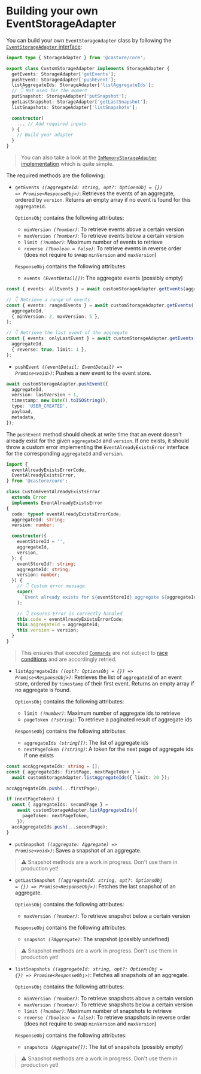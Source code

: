 # Building your own EventStorageAdapter

You can build your own `EventStorageAdapter` class by following the [`EventStorageAdapter` interface](../packages/core/src/storageAdapter.ts):

```ts
import type { StorageAdapter } from '@castore/core';

export class CustomStorageAdapter implements StorageAdapter {
  getEvents: StorageAdapter['getEvents'];
  pushEvent: StorageAdapter['pushEvent'];
  listAggregateIds: StorageAdapter['listAggregateIds'];
  // 👇 Not used for the moment
  putSnapshot: StorageAdapter['putSnapshot'];
  getLastSnapshot: StorageAdapter['getLastSnapshot'];
  listSnapshots: StorageAdapter['listSnapshots'];

  constructor(
    ... // Add required inputs
  ) {
    // Build your adapter
  }
}
```

> You can also take a look at the [`InMemoryStorageAdapter` implementation](../packages/inmemory-event-storage-adapter/src/inMemory.ts) which is quite simple.

The required methods are the following:

- <code>getEvents <i>((aggregateId: string, opt?: OptionsObj = {}) => Promise\<ResponseObj\>)</i></code>: Retrieves the events of an aggregate, ordered by `version`. Returns an empty array if no event is found for this `aggregateId`.

  `OptionsObj` contains the following attributes:

  - <code>minVersion <i>(?number)</i></code>: To retrieve events above a certain version
  - <code>maxVersion <i>(?number)</i></code>: To retrieve events below a certain version
  - <code>limit <i>(?number)</i></code>: Maximum number of events to retrieve
  - <code>reverse <i>(?boolean = false)</i></code>: To retrieve events in reverse order (does not require to swap `minVersion` and `maxVersion`)

  `ResponseObj` contains the following attributes:

  - <code>events <i>(EventDetail[])</i></code>: The aggregate events (possibly empty)

```ts
const { events: allEvents } = await customStorageAdapter.getEvents(aggregateId);

// 👇 Retrieve a range of events
const { events: rangedEvents } = await customStorageAdapter.getEvents(
  aggregateId,
  { minVersion: 2, maxVersion: 5 },
);

// 👇 Retrieve the last event of the aggregate
const { events: onlyLastEvent } = await customStorageAdapter.getEvents(
  aggregateId,
  { reverse: true, limit: 1 },
);
```

- <code>pushEvent <i>((eventDetail: EventDetail) => Promise\<void\>)</i></code>: Pushes a new event to the event store.

```ts
await customStorageAdapter.pushEvent({
  aggregateId,
  version: lastVersion + 1,
  timestamp: new Date().toISOString(),
  type: 'USER_CREATED',
  payload,
  metadata,
});
```

The `pushEvent` method should check at write time that an event doesn't already exist for the given `aggregateId` and `version`. If one exists, it should throw a custom error implementing the `EventAlreadyExistsError` interface for the corresponding `aggregateId` and `version`.

```ts
import {
  eventAlreadyExistsErrorCode,
  EventAlreadyExistsError,
} from '@castore/core';

class CustomEventAlreadyExistsError
  extends Error
  implements EventAlreadyExistsError
{
  code: typeof eventAlreadyExistsErrorCode;
  aggregateId: string;
  version: number;

  constructor({
    eventStoreId = '',
    aggregateId,
    version,
  }: {
    eventStoreId?: string;
    aggregateId: string;
    version: number;
  }) {
    // 👇 Custom error message
    super(
      `Event already exists for ${eventStoreId} aggregate ${aggregateId} and version ${version}`,
    );

    // 👇 Ensures Error is correctly handled
    this.code = eventAlreadyExistsErrorCode;
    this.aggregateId = aggregateId;
    this.version = version;
  }
}
```

> This ensures that executed [`Commands`](../README.md#%EF%B8%8F-command) are not subject to [race conditions](https://en.wikipedia.org/wiki/Race_condition) and are accordingly retried.

- <code>listAggregateIds <i>((opt?: OptionsObj = {}) => Promise\<ResponseObj\>)</i></code>: Retrieves the list of `aggregateId` of an event store, ordered by `timestamp` of their first event. Returns an empty array if no aggregate is found.

  `OptionsObj` contains the following attributes:

  - <code>limit <i>(?number)</i></code>: Maximum number of aggregate ids to retrieve
  - <code>pageToken <i>(?string)</i></code>: To retrieve a paginated result of aggregate ids

  `ResponseObj` contains the following attributes:

  - <code>aggregateIds <i>(string[])</i></code>: The list of aggregate ids
  - <code>nextPageToken <i>(?string)</i></code>: A token for the next page of aggregate ids if one exists

```ts
const accAggregateIds: string = [];
const { aggregateIds: firstPage, nextPageToken } =
  await customStorageAdapter.listAggregateIds({ limit: 20 });

accAggregateIds.push(...firstPage);

if (nextPageToken) {
  const { aggregateIds: secondPage } =
    await customStorageAdapter.listAggregateIds({
      pageToken: nextPageToken,
    });
  accAggregateIds.push(...secondPage);
}
```

- <code>putSnapshot <i>((aggregate: Aggregate) => Promise\<void\>)</i></code>: Saves a snapshot of an aggregate.

> ⚠️ Snapshot methods are a work in progress. Don't use them in production yet!

- <code>getLastSnapshot <i>((aggregateId: string, opt?: OptionsObj = {}) => Promise\<ResponseObj\>)</i></code>: Fetches the last snapshot of an aggregate.

  `OptionsObj` contains the following attributes:

  - <code>maxVersion <i>(?number)</i></code>: To retrieve snapshot below a certain version

  `ResponseObj` contains the following attributes:

  - <code>snapshot <i>(?Aggregate)</i></code>: The snapshot (possibly undefined)

> ⚠️ Snapshot methods are a work in progress. Don't use them in production yet!

- <code>listSnapshots <i>((aggregateId: string, opt?: OptionsObj = {}) => Promise\<ResponseObj\>)</i></code>: Fetches all snapshots of an aggregate.

  `OptionsObj` contains the following attributes:

  - <code>minVersion <i>(?number)</i></code>: To retrieve snapshots above a certain version
  - <code>maxVersion <i>(?number)</i></code>: To retrieve snapshots below a certain version
  - <code>limit <i>(?number)</i></code>: Maximum number of snapshots to retrieve
  - <code>reverse <i>(?boolean = false)</i></code>: To retrieve snapshots in reverse order (does not require to swap `minVersion` and `maxVersion`)

  `ResponseObj` contains the following attributes:

  - <code>snapshots <i>(Aggregate[])</i></code>: The list of snapshots (possibly empty)

> ⚠️ Snapshot methods are a work in progress. Don't use them in production yet!
